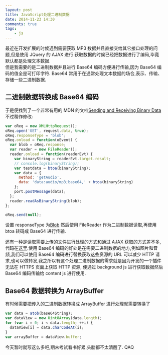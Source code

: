 ```yaml
---
layout: post
title: JavaScript处理二进制数据
date: 2014-11-23 14:30
comments: true
tags:
	- js
---
```


最近在开发扩展的时候遇到需要获取 MP3 数据并且直接交给其它接口处理的问题,但是使用 JQuery 的 AJAX 进行
获取数据的时候已经把数据进行了编码,毕竟默认都是处理文本数据.  
但是我需要的是二进制数据并且进行 Base64 编码方便进行传输,因为 Base64 编码的值全是可打印字符.
Base64 常用于在通常处理文本数据的场合,表示、传输、存储一些二进制数据.

## 二进制数据转换成 Base64 编码

于是便找到了一个非常有用的 MDN 的文档[Sending and Receiving Binary Data](https://developer.mozilla.org/en-US/docs/Web/API/XMLHttpRequest/Sending_and_Receiving_Binary_Data)  
不过稍作修改:

```js
var oReq = new XMLHttpRequest();
oReq.open('GET', request.data, true);
oReq.responseType = 'blob';
oReq.onload = function(oEvent) {
  var blob = oReq.response;
  var reader = new FileReader();
  reader.onload = function(readerEvt) {
    var binaryString = readerEvt.target.result;
    // console.log(binaryString);
    var testdata = btoa(binaryString);
    var data = {
      method: 'getAudio',
      data: 'data:audio/mp3;base64,' + btoa(binaryString)
    };
    port.postMessage(data);
  };
  reader.readAsBinaryString(blob);
};

oReq.send(null);
```

设置 responseType 为[Blob](https://developer.mozilla.org/en/docs/Web/API/Blob)
然后使用 FileReader 作为二进制数据读取,再使用 btoa 转码成 Base64 进行传输.

还有一种是读取需要上传的文件进行处理的方式和通过 AJAX 获取的方式差不多,代码在[这里](http://jsfiddle.net/eliseosoto/JHQnk/).使用 Base64 编码的好处是在需要二进制数据的地方,例如图片和音频,我们可以使用 Base64 编码进行替换获取这些资源的 URL
可以减少 HTTP 请求,也可以做转发,我之所以有这个处理二进制数据的需求就是因为开发的一个插件无法在 HTTPS 页面上获取 HTTP 资源,
便通过 background js 进行获取数据然后 Base64 编码传输给 content js 进行使用.

## Base64 数据转换为 ArrayBuffer

有时候需要把传入的二进制数据转换成 ArrayBuffer 进行处理就需要转换了

```js
var data = atob(base64String);
var dataView = new Uint8Array(data.length);
for (var i = 0; i < data.length; ++i) {
  dataView[i] = data.charCodeAt(i);
}
var arrayBuffer = dataView.buffer;
```

今天暂时就写这么多吧,期末考试看书好累,头脑都不太清醒了. QAQ
